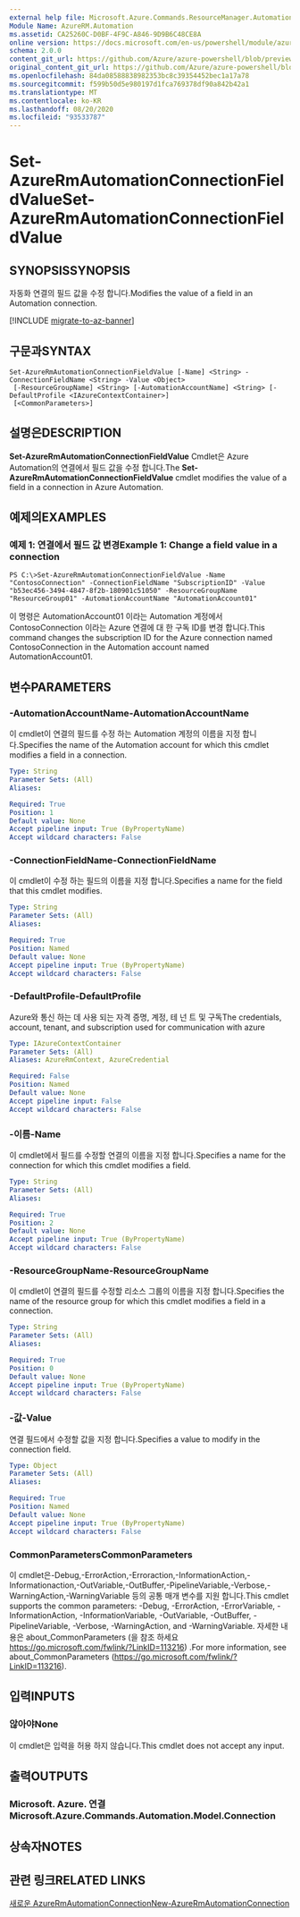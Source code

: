 ```yaml
---
external help file: Microsoft.Azure.Commands.ResourceManager.Automation.dll-Help.xml
Module Name: AzureRM.Automation
ms.assetid: CA25260C-D0BF-4F9C-A846-9D9B6C48CE8A
online version: https://docs.microsoft.com/en-us/powershell/module/azurerm.automation/set-azurermautomationconnectionfieldvalue
schema: 2.0.0
content_git_url: https://github.com/Azure/azure-powershell/blob/preview/src/ResourceManager/Automation/Commands.Automation/help/Set-AzureRMAutomationConnectionFieldValue.md
original_content_git_url: https://github.com/Azure/azure-powershell/blob/preview/src/ResourceManager/Automation/Commands.Automation/help/Set-AzureRMAutomationConnectionFieldValue.md
ms.openlocfilehash: 84da08588838982353bc8c39354452bec1a17a78
ms.sourcegitcommit: f599b50d5e980197d1fca769378df90a842b42a1
ms.translationtype: MT
ms.contentlocale: ko-KR
ms.lasthandoff: 08/20/2020
ms.locfileid: "93533787"
---
```

# <span data-ttu-id="781fb-101">Set-AzureRmAutomationConnectionFieldValue</span><span class="sxs-lookup"><span data-stu-id="781fb-101">Set-AzureRmAutomationConnectionFieldValue</span></span>

## <span data-ttu-id="781fb-102">SYNOPSIS</span><span class="sxs-lookup"><span data-stu-id="781fb-102">SYNOPSIS</span></span>
<span data-ttu-id="781fb-103">자동화 연결의 필드 값을 수정 합니다.</span><span class="sxs-lookup"><span data-stu-id="781fb-103">Modifies the value of a field in an Automation connection.</span></span>

[!INCLUDE [migrate-to-az-banner](../../includes/migrate-to-az-banner.md)]

## <span data-ttu-id="781fb-104">구문과</span><span class="sxs-lookup"><span data-stu-id="781fb-104">SYNTAX</span></span>

```
Set-AzureRmAutomationConnectionFieldValue [-Name] <String> -ConnectionFieldName <String> -Value <Object>
 [-ResourceGroupName] <String> [-AutomationAccountName] <String> [-DefaultProfile <IAzureContextContainer>]
 [<CommonParameters>]
```

## <span data-ttu-id="781fb-105">설명은</span><span class="sxs-lookup"><span data-stu-id="781fb-105">DESCRIPTION</span></span>
<span data-ttu-id="781fb-106">**Set-AzureRmAutomationConnectionFieldValue** Cmdlet은 Azure Automation의 연결에서 필드 값을 수정 합니다.</span><span class="sxs-lookup"><span data-stu-id="781fb-106">The **Set-AzureRmAutomationConnectionFieldValue** cmdlet modifies the value of a field in a connection in Azure Automation.</span></span>

## <span data-ttu-id="781fb-107">예제의</span><span class="sxs-lookup"><span data-stu-id="781fb-107">EXAMPLES</span></span>

### <span data-ttu-id="781fb-108">예제 1: 연결에서 필드 값 변경</span><span class="sxs-lookup"><span data-stu-id="781fb-108">Example 1: Change a field value in a connection</span></span>
```
PS C:\>Set-AzureRmAutomationConnectionFieldValue -Name "ContosoConnection" -ConnectionFieldName "SubscriptionID" -Value "b53ec456-3494-4847-8f2b-180901c51050" -ResourceGroupName "ResourceGroup01" -AutomationAccountName "AutomationAccount01"
```

<span data-ttu-id="781fb-109">이 명령은 AutomationAccount01 이라는 Automation 계정에서 ContosoConnection 이라는 Azure 연결에 대 한 구독 ID를 변경 합니다.</span><span class="sxs-lookup"><span data-stu-id="781fb-109">This command changes the subscription ID for the Azure connection named ContosoConnection in the Automation account named AutomationAccount01.</span></span>

## <span data-ttu-id="781fb-110">변수</span><span class="sxs-lookup"><span data-stu-id="781fb-110">PARAMETERS</span></span>

### <span data-ttu-id="781fb-111">-AutomationAccountName</span><span class="sxs-lookup"><span data-stu-id="781fb-111">-AutomationAccountName</span></span>
<span data-ttu-id="781fb-112">이 cmdlet이 연결의 필드를 수정 하는 Automation 계정의 이름을 지정 합니다.</span><span class="sxs-lookup"><span data-stu-id="781fb-112">Specifies the name of the Automation account for which this cmdlet modifies a field in a connection.</span></span>

```yaml
Type: String
Parameter Sets: (All)
Aliases: 

Required: True
Position: 1
Default value: None
Accept pipeline input: True (ByPropertyName)
Accept wildcard characters: False
```

### <span data-ttu-id="781fb-113">-ConnectionFieldName</span><span class="sxs-lookup"><span data-stu-id="781fb-113">-ConnectionFieldName</span></span>
<span data-ttu-id="781fb-114">이 cmdlet이 수정 하는 필드의 이름을 지정 합니다.</span><span class="sxs-lookup"><span data-stu-id="781fb-114">Specifies a name for the field that this cmdlet modifies.</span></span>

```yaml
Type: String
Parameter Sets: (All)
Aliases: 

Required: True
Position: Named
Default value: None
Accept pipeline input: True (ByPropertyName)
Accept wildcard characters: False
```

### <span data-ttu-id="781fb-115">-DefaultProfile</span><span class="sxs-lookup"><span data-stu-id="781fb-115">-DefaultProfile</span></span>
<span data-ttu-id="781fb-116">Azure와 통신 하는 데 사용 되는 자격 증명, 계정, 테 넌 트 및 구독</span><span class="sxs-lookup"><span data-stu-id="781fb-116">The credentials, account, tenant, and subscription used for communication with azure</span></span>

```yaml
Type: IAzureContextContainer
Parameter Sets: (All)
Aliases: AzureRmContext, AzureCredential

Required: False
Position: Named
Default value: None
Accept pipeline input: False
Accept wildcard characters: False
```

### <span data-ttu-id="781fb-117">-이름</span><span class="sxs-lookup"><span data-stu-id="781fb-117">-Name</span></span>
<span data-ttu-id="781fb-118">이 cmdlet에서 필드를 수정할 연결의 이름을 지정 합니다.</span><span class="sxs-lookup"><span data-stu-id="781fb-118">Specifies a name for the connection for which this cmdlet modifies a field.</span></span>

```yaml
Type: String
Parameter Sets: (All)
Aliases: 

Required: True
Position: 2
Default value: None
Accept pipeline input: True (ByPropertyName)
Accept wildcard characters: False
```

### <span data-ttu-id="781fb-119">-ResourceGroupName</span><span class="sxs-lookup"><span data-stu-id="781fb-119">-ResourceGroupName</span></span>
<span data-ttu-id="781fb-120">이 cmdlet이 연결의 필드를 수정할 리소스 그룹의 이름을 지정 합니다.</span><span class="sxs-lookup"><span data-stu-id="781fb-120">Specifies the name of the resource group for which this cmdlet modifies a field in a connection.</span></span>

```yaml
Type: String
Parameter Sets: (All)
Aliases: 

Required: True
Position: 0
Default value: None
Accept pipeline input: True (ByPropertyName)
Accept wildcard characters: False
```

### <span data-ttu-id="781fb-121">-값</span><span class="sxs-lookup"><span data-stu-id="781fb-121">-Value</span></span>
<span data-ttu-id="781fb-122">연결 필드에서 수정할 값을 지정 합니다.</span><span class="sxs-lookup"><span data-stu-id="781fb-122">Specifies a value to modify in the connection field.</span></span>

```yaml
Type: Object
Parameter Sets: (All)
Aliases: 

Required: True
Position: Named
Default value: None
Accept pipeline input: True (ByPropertyName)
Accept wildcard characters: False
```

### <span data-ttu-id="781fb-123">CommonParameters</span><span class="sxs-lookup"><span data-stu-id="781fb-123">CommonParameters</span></span>
<span data-ttu-id="781fb-124">이 cmdlet은-Debug,-ErrorAction,-Erroraction,-InformationAction,-Informationaction,-OutVariable,-OutBuffer,-PipelineVariable,-Verbose,-WarningAction,-WarningVariable 등의 공통 매개 변수를 지원 합니다.</span><span class="sxs-lookup"><span data-stu-id="781fb-124">This cmdlet supports the common parameters: -Debug, -ErrorAction, -ErrorVariable, -InformationAction, -InformationVariable, -OutVariable, -OutBuffer, -PipelineVariable, -Verbose, -WarningAction, and -WarningVariable.</span></span> <span data-ttu-id="781fb-125">자세한 내용은 about_CommonParameters (을 참조 하세요 https://go.microsoft.com/fwlink/?LinkID=113216) .</span><span class="sxs-lookup"><span data-stu-id="781fb-125">For more information, see about_CommonParameters (https://go.microsoft.com/fwlink/?LinkID=113216).</span></span>

## <span data-ttu-id="781fb-126">입력</span><span class="sxs-lookup"><span data-stu-id="781fb-126">INPUTS</span></span>

### <span data-ttu-id="781fb-127">않아야</span><span class="sxs-lookup"><span data-stu-id="781fb-127">None</span></span>
<span data-ttu-id="781fb-128">이 cmdlet은 입력을 허용 하지 않습니다.</span><span class="sxs-lookup"><span data-stu-id="781fb-128">This cmdlet does not accept any input.</span></span>

## <span data-ttu-id="781fb-129">출력</span><span class="sxs-lookup"><span data-stu-id="781fb-129">OUTPUTS</span></span>

### <span data-ttu-id="781fb-130">Microsoft. Azure. 연결</span><span class="sxs-lookup"><span data-stu-id="781fb-130">Microsoft.Azure.Commands.Automation.Model.Connection</span></span>

## <span data-ttu-id="781fb-131">상속자</span><span class="sxs-lookup"><span data-stu-id="781fb-131">NOTES</span></span>

## <span data-ttu-id="781fb-132">관련 링크</span><span class="sxs-lookup"><span data-stu-id="781fb-132">RELATED LINKS</span></span>

[<span data-ttu-id="781fb-133">새로운 AzureRmAutomationConnection</span><span class="sxs-lookup"><span data-stu-id="781fb-133">New-AzureRmAutomationConnection</span></span>](./New-AzureRMAutomationConnection.md)


